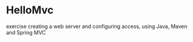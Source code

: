 # HelloMvc

exercise creating a web server and configuring access, using Java, Maven and Spring MVC
